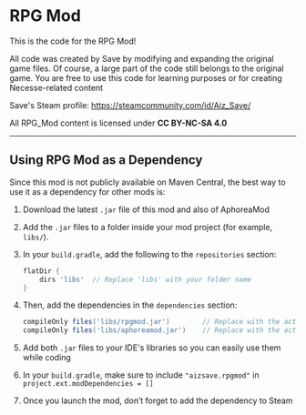 # RPG Mod
This is the code for the RPG Mod!

All code was created by Save by modifying and expanding the original game files. Of course, a large part of the code still belongs to the original game. You are free to use this code for learning purposes or for creating Necesse-related content

Save's Steam profile: https://steamcommunity.com/id/Aiz_Save/

All RPG_Mod content is licensed under **CC BY-NC-SA 4.0**

---

## Using RPG Mod as a Dependency

Since this mod is not publicly available on Maven Central, the best way to use it as a dependency for other mods is:

1. Download the latest `.jar` file of this mod and also of AphoreaMod
2. Add the `.jar` files to a folder inside your mod project (for example, `libs/`).

3. In your `build.gradle`, add the following to the `repositories` section:

    ```groovy
    flatDir {
        dirs 'libs'  // Replace 'libs' with your folder name
    }
    ```

4. Then, add the dependencies in the `dependencies` section:

    ```groovy
    compileOnly files('libs/rpgmod.jar')        // Replace with the actual jar filename
    compileOnly files('libs/aphoreamod.jar')    // Replace with the actual jar filename
    ```

5. Add both `.jar` files to your IDE's libraries so you can easily use them while coding
6. In your `build.gradle`, make sure to include `"aizsave.rpgmod"` in `project.ext.modDependencies = []`
7. Once you launch the mod, don’t forget to add the dependency to Steam
